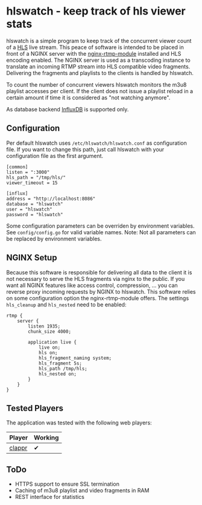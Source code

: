 # hlswatch - keep track of hls viewer stats
hlswatch is a simple program to keep track of the concurrent viewer count of a [HLS](https://tools.ietf.org/html/draft-pantos-http-live-streaming-20) live stream. This peace of software is intended to be placed in front of a NGINX server with the [nginx-rtmp-module](https://github.com/arut/nginx-rtmp-module) installed and HLS encoding enabled.
The NGINX server is used as a transcoding instance to translate an incoming RTMP stream into HLS compatible video fragments. Delivering the fragments and playlists to the clients is handled by hlswatch.

To count the number of concurrent viewers hlswatch monitors the m3u8 playlist accesses per client. If the client does not issue a playlist reload in a certain amount if time it is considered as "not watching anymore".

As database backend [InfluxDB](https://www.influxdata.com/) is supported only.

## Configuration
Per default hlswatch uses ```/etc/hlswatch/hlswatch.conf``` as configuration file. If you want to change this path, just call hlswatch with your configuration file as the first argument.

```
[common]
listen = ":3000"
hls_path = "/tmp/hls/"
viewer_timeout = 15

[influx]
address = "http://localhost:8086"
database = "hlswatch"
user = "hlswatch"
password = "hlswatch"
```

Some configuration parameters can be overriden by environment variables. See ```config/config.go``` for valid variable names. Note: Not all parameters can be replaced by environment variables.

## NGINX Setup
Because this software is responsible for delivering all data to the client it is not necessary to serve the HLS fragments via nginx to the public. If you want all NGINX features like access control, compression, ... you can reverse proxy incoming requests by NGINX to hlswatch.
This software relies on some configuration option the nginx-rtmp-module offers. The settings `hls_cleanup` and `hls_nested` need to be enabled:

```
rtmp {
    server {
        listen 1935;
        chunk_size 4000;

        application live {
            live on;
            hls on;
            hls_fragment_naming system;
            hls_fragment 5s;
            hls_path /tmp/hls;
            hls_nested on;
        }
    }
}
```

## Tested Players
The application was tested with the following web players:

Player                                     | Working |
-------------------------------------------|---------|
[clappr](https://github.com/clappr/clappr) |    ✔   |

## ToDo
- HTTPS support to ensure SSL termination
- Caching of m3u8 playlist and video fragments in RAM
- REST interface for statistics
